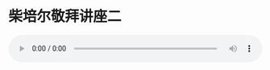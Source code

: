 # 柴培尔敬拜讲座二

<audio style="width: 100%;" preload="false" controls controlslist="nodownload"><source src="//file.simai.life/audio/mp3/old/12328.mp3" type="audio/mpeg">Your browser does not support the audio element.</audio>



